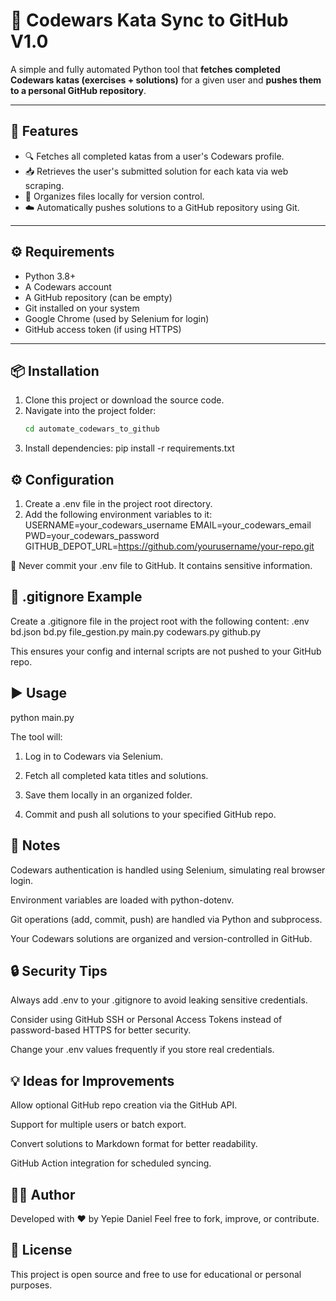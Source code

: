 # 🔁 Codewars Kata Sync to GitHub V1.0

A simple and fully automated Python tool that **fetches completed Codewars katas (exercises + solutions)** for a given user and **pushes them to a personal GitHub repository**.

---

## 🚀 Features

- 🔍 Fetches all completed katas from a user's Codewars profile.
- 📥 Retrieves the user's submitted solution for each kata via web scraping.
- 📂 Organizes files locally for version control.
- ☁️ Automatically pushes solutions to a GitHub repository using Git.

---

## ⚙️ Requirements

- Python 3.8+
- A Codewars account
- A GitHub repository (can be empty)
- Git installed on your system
- Google Chrome (used by Selenium for login)
- GitHub access token (if using HTTPS)

---

## 📦 Installation

1. Clone this project or download the source code.
2. Navigate into the project folder:
   ```bash
   cd automate_codewars_to_github
3. Install dependencies:
    pip install -r requirements.txt

## ⚙️ Configuration

1. Create a .env file in the project root directory.
2. Add the following environment variables to it:
    USERNAME=your_codewars_username
    EMAIL=your_codewars_email
    PWD=your_codewars_password
    GITHUB_DEPOT_URL=https://github.com/yourusername/your-repo.git

🔐 Never commit your .env file to GitHub. It contains sensitive information.

## 📁 .gitignore Example

Create a .gitignore file in the project root with the following content:
    .env
    bd.json
    bd.py
    file_gestion.py
    main.py
    codewars.py
    github.py

This ensures your config and internal scripts are not pushed to your GitHub repo.

## ▶️ Usage

python main.py

The tool will:

1. Log in to Codewars via Selenium.

2. Fetch all completed kata titles and solutions.

3. Save them locally in an organized folder.

4. Commit and push all solutions to your specified GitHub repo.

## 📌 Notes

Codewars authentication is handled using Selenium, simulating real browser login.

Environment variables are loaded with python-dotenv.

Git operations (add, commit, push) are handled via Python and subprocess.

Your Codewars solutions are organized and version-controlled in GitHub.

## 🔒 Security Tips

Always add .env to your .gitignore to avoid leaking sensitive credentials.

Consider using GitHub SSH or Personal Access Tokens instead of password-based HTTPS for better security.

Change your .env values frequently if you store real credentials.


## 💡 Ideas for Improvements


Allow optional GitHub repo creation via the GitHub API.

Support for multiple users or batch export.

Convert solutions to Markdown format for better readability.

GitHub Action integration for scheduled syncing.

## 🧑‍💻 Author
Developed with ❤️ by Yepie Daniel
Feel free to fork, improve, or contribute.

## 📄 License
This project is open source and free to use for educational or personal purposes.